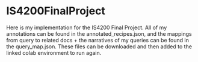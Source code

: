 # IS4200FinalProject
Here is my implementation for the IS4200 Final Project. All of my annotations can be found in the annotated_recipes.json, and the mappings from query to related docs + the narratives of my queries can be found in the query_map.json. These files can be downloaded and then added to the linked colab environment to run again.
